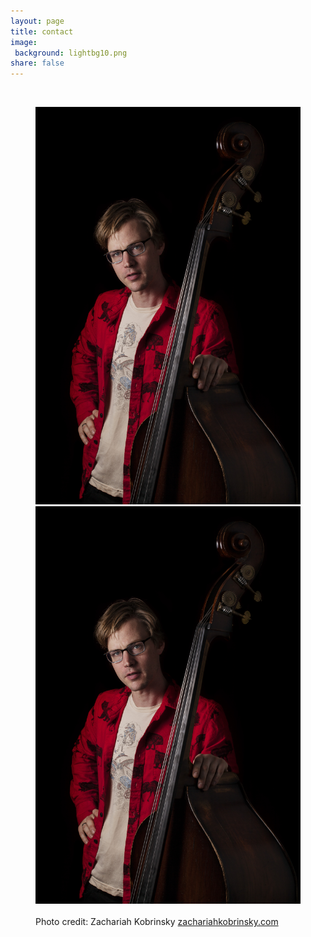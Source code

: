 ```yaml
---
layout: page
title: contact
image:
 background: lightbg10.png
share: false
---
```

<article>
<figure>
	<a href="/images/full/aryehkobrinsky-jump-bass-full.jpg"><img src="http://127.0.0.1:4000/images/full/aryehkobrinsky-jump-bass-full.jpg" alt=""></a>
</figure>
<figure class="half">
	<a href="/images/full/aryehkobrinsky-moose-full.jpg"><img src="/images/full/aryehkobrinsky-moose-full.jpg" alt=""></a>
	<a href="/images/full/aryehkobrinsky-moose-full.jpg"><img src="/images/full/aryehkobrinsky-moose-full.jpg" alt=""></a>
	<img src="http://placehold.it/600x300.jpg" alt="">
	<img src="http://placehold.it/600x300.jpg" alt="">
	<figcaption>Photo credit: Zachariah Kobrinsky <a href="http://zachariahkobrinsky.com">zachariahkobrinsky.com</a></figcaption>
</figure>
</article>